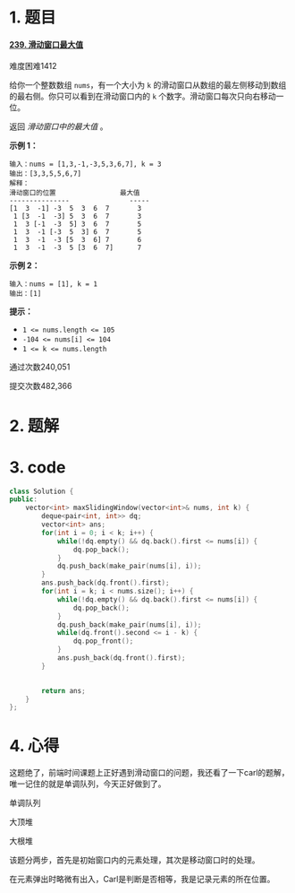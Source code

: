 # 1. 题目

#### [239. 滑动窗口最大值](https://leetcode-cn.com/problems/sliding-window-maximum/)

难度困难1412

给你一个整数数组 `nums`，有一个大小为 `k` 的滑动窗口从数组的最左侧移动到数组的最右侧。你只可以看到在滑动窗口内的 `k` 个数字。滑动窗口每次只向右移动一位。

返回 *滑动窗口中的最大值* 。

 

**示例 1：**

```
输入：nums = [1,3,-1,-3,5,3,6,7], k = 3
输出：[3,3,5,5,6,7]
解释：
滑动窗口的位置                最大值
---------------               -----
[1  3  -1] -3  5  3  6  7       3
 1 [3  -1  -3] 5  3  6  7       3
 1  3 [-1  -3  5] 3  6  7       5
 1  3  -1 [-3  5  3] 6  7       5
 1  3  -1  -3 [5  3  6] 7       6
 1  3  -1  -3  5 [3  6  7]      7
```

**示例 2：**

```
输入：nums = [1], k = 1
输出：[1]
```

 

**提示：**

- `1 <= nums.length <= 105`
- `-104 <= nums[i] <= 104`
- `1 <= k <= nums.length`

通过次数240,051

提交次数482,366

# 2. 题解
# 3. code
```c++
class Solution {
public:
    vector<int> maxSlidingWindow(vector<int>& nums, int k) {
        deque<pair<int, int>> dq;
        vector<int> ans;
        for(int i = 0; i < k; i++) {
            while(!dq.empty() && dq.back().first <= nums[i]) {
                dq.pop_back();
            }
            dq.push_back(make_pair(nums[i], i));
        }
        ans.push_back(dq.front().first);
        for(int i = k; i < nums.size(); i++) {
            while(!dq.empty() && dq.back().first <= nums[i]) {
                dq.pop_back();
            }
            dq.push_back(make_pair(nums[i], i));
            while(dq.front().second <= i - k) {
                dq.pop_front();
            }
            ans.push_back(dq.front().first);
        }
        

        return ans;
    }
};

```
# 4. 心得

这题绝了，前端时间课题上正好遇到滑动窗口的问题，我还看了一下carl的题解，唯一记住的就是单调队列，今天正好做到了。

单调队列

大顶堆

大根堆

该题分两步，首先是初始窗口内的元素处理，其次是移动窗口时的处理。

在元素弹出时略微有出入，Carl是判断是否相等，我是记录元素的所在位置。
